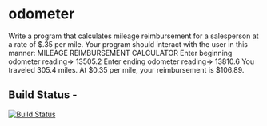 # odometer
Write a program that calculates mileage reimbursement for a salesperson at a rate of $.35 per mile. Your program should interact with the user in this manner: MILEAGE REIMBURSEMENT CALCULATOR Enter beginning odometer reading=> 13505.2 Enter ending odometer reading=> 13810.6 You traveled 305.4 miles. At $0.35 per mile, your reimbursement is $106.89.


## Build Status - 
[![Build Status](https://travis-ci.com/veerp7794/odometer.svg?branch=master)](https://travis-ci.com/veerp7794/odometer)
